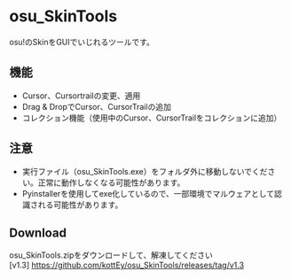 # osu_SkinTools

osu!のSkinをGUIでいじれるツールです。

## 機能
- Cursor、Cursortrailの変更、適用
- Drag & DropでCursor、CursorTrailの追加
- コレクション機能（使用中のCursor、CursorTrailをコレクションに追加）
  
## 注意
- 実行ファイル（osu_SkinTools.exe）をフォルダ外に移動しないでください。正常に動作しなくなる可能性があります。
- Pyinstallerを使用してexe化しているので、一部環境でマルウェアとして認識される可能性があります。
    
## Download
osu_SkinTools.zipをダウンロードして、解凍してください  
[v1.3] https://github.com/kottEy/osu_SkinTools/releases/tag/v1.3
